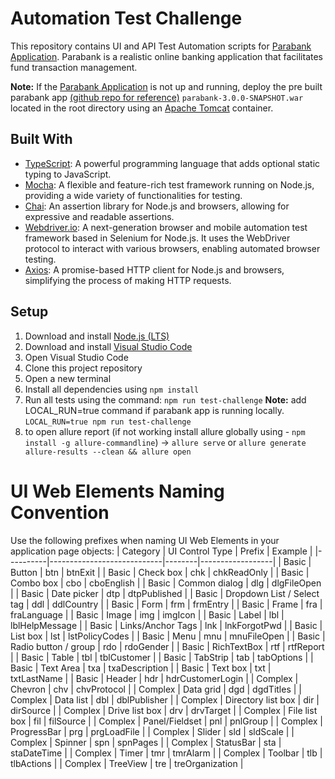 # Automation Test Challenge

This repository contains UI and API Test Automation scripts for [Parabank Application](https://parabank.parasoft.com). Parabank is a realistic online banking application that facilitates fund transaction management.

**Note:** If the [Parabank Application](https://parabank.parasoft.com) is not up and running, deploy the pre built parabank app [(github repo for reference)](https://github.com/parasoft/parabank) `parabank-3.0.0-SNAPSHOT.war` located in the root directory using an [Apache Tomcat](https://tomcat.apache.org/download-90.cgi) container.

## Built With

- [TypeScript](https://www.typescriptlang.org/): A powerful programming language that adds optional static typing to JavaScript.
- [Mocha](https://mochajs.org/): A flexible and feature-rich test framework running on Node.js, providing a wide variety of functionalities for testing.
- [Chai](https://www.chaijs.com/): An assertion library for Node.js and browsers, allowing for expressive and readable assertions.
- [Webdriver.io](https://webdriver.io/): A next-generation browser and mobile automation test framework based in Selenium for Node.js. It uses the WebDriver protocol to interact with various browsers, enabling automated browser testing.
- [Axios](https://axios-http.com/docs/intro): A promise-based HTTP client for Node.js and browsers, simplifying the process of making HTTP requests.

## Setup

1. Download and install [Node.js (LTS)](https://nodejs.org/en/download/)
2. Download and install [Visual Studio Code](https://code.visualstudio.com/download)
3. Open Visual Studio Code
4. Clone this project repository
5. Open a new terminal
6. Install all dependencies using `npm install`
7. Run all tests using the command: `npm run test-challenge`
   **Note:** add LOCAL_RUN=true command if parabank app is running locally. `LOCAL_RUN=true npm run test-challenge`
8. to open allure report (if not working install allure globally using - `npm install -g allure-commandline`)
   -> `allure serve`
   or `allure generate allure-results --clean && allure open`

# UI Web Elements Naming Convention

Use the following prefixes when naming UI Web Elements in your application page objects:
| Category | UI Control Type | Prefix | Example |
|----------|----------------------------|--------|------------------|
| Basic | Button | btn | btnExit |
| Basic | Check box | chk | chkReadOnly |
| Basic | Combo box | cbo | cboEnglish |
| Basic | Common dialog | dlg | dlgFileOpen |
| Basic | Date picker | dtp | dtpPublished |
| Basic | Dropdown List / Select tag | ddl | ddlCountry |
| Basic | Form | frm | frmEntry |
| Basic | Frame | fra | fraLanguage |
| Basic | Image | img | imgIcon |
| Basic | Label | lbl | lblHelpMessage |
| Basic | Links/Anchor Tags | lnk | lnkForgotPwd |
| Basic | List box | lst | lstPolicyCodes |
| Basic | Menu | mnu | mnuFileOpen |
| Basic | Radio button / group | rdo | rdoGender |
| Basic | RichTextBox | rtf | rtfReport |
| Basic | Table | tbl | tblCustomer |
| Basic | TabStrip | tab | tabOptions |
| Basic | Text Area | txa | txaDescription |
| Basic | Text box | txt | txtLastName |
| Basic | Header | hdr | hdrCustomerLogin |
| Complex | Chevron | chv | chvProtocol |
| Complex | Data grid | dgd | dgdTitles |
| Complex | Data list | dbl | dblPublisher |
| Complex | Directory list box | dir | dirSource |
| Complex | Drive list box | drv | drvTarget |
| Complex | File list box | fil | filSource |
| Complex | Panel/Fieldset | pnl | pnlGroup |
| Complex | ProgressBar | prg | prgLoadFile |
| Complex | Slider | sld | sldScale |
| Complex | Spinner | spn | spnPages |
| Complex | StatusBar | sta | staDateTime |
| Complex | Timer | tmr | tmrAlarm |
| Complex | Toolbar | tlb | tlbActions |
| Complex | TreeView | tre | treOrganization |
